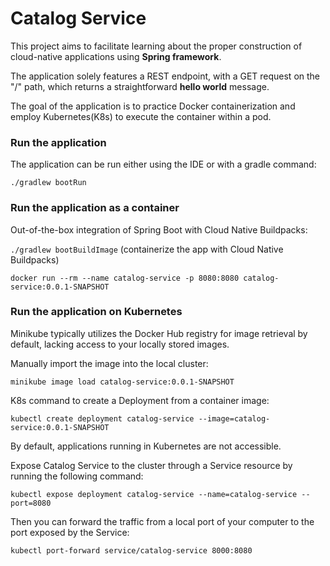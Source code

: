 # Catalog Service
This project aims to facilitate learning about the proper construction of cloud-native applications using __Spring framework__.

The application solely features a REST endpoint, with a GET request on the "/" path, which returns a straightforward __hello world__ message.

The goal of the application is to practice Docker containerization and employ Kubernetes(K8s) to execute the container within a pod.

### Run the application
The application can be run either using the IDE or with a gradle command:

`./gradlew bootRun`

### Run the application as a container
Out-of-the-box integration of Spring Boot with Cloud Native Buildpacks:

`./gradlew bootBuildImage` (containerize the app with Cloud Native Buildpacks)

`docker run --rm --name catalog-service -p 8080:8080 catalog-service:0.0.1-SNAPSHOT`

### Run the application on Kubernetes

Minikube typically utilizes the Docker Hub registry for image retrieval by default, lacking access to your locally stored images.

Manually import the image into the local cluster:

`minikube image load catalog-service:0.0.1-SNAPSHOT` 

K8s command to create a Deployment from a container image:

`kubectl create deployment catalog-service --image=catalog-service:0.0.1-SNAPSHOT`

By default, applications running in Kubernetes are not accessible.

Expose Catalog Service to the cluster through a Service resource by running the following command:

`kubectl expose deployment catalog-service --name=catalog-service --port=8080`

Then you can forward the traffic from a local port of your computer to the port exposed by the Service:

`kubectl port-forward service/catalog-service 8000:8080`
